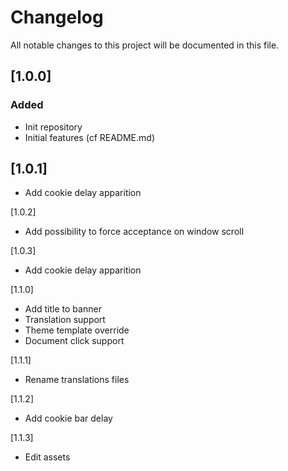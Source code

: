 # Changelog
All notable changes to this project will be documented in this file.

## [1.0.0]
### Added
- Init repository
- Initial features (cf README.md)

## [1.0.1]
- Add cookie delay apparition

[1.0.2]
- Add possibility to force acceptance on window scroll

[1.0.3]
- Add cookie delay apparition

[1.1.0]
- Add title to banner
- Translation support
- Theme template override
- Document click support

[1.1.1]
- Rename translations files

[1.1.2]
- Add cookie bar delay

[1.1.3]
- Edit assets